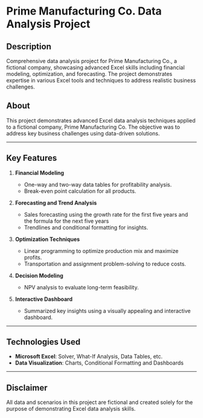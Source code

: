 # Prime Manufacturing Co. Data Analysis Project

## Description
Comprehensive data analysis project for Prime Manufacturing Co., a fictional company, showcasing advanced Excel skills including financial modeling, optimization, and forecasting. The project demonstrates expertise in various Excel tools and techniques to address realistic business challenges.

## About
This project demonstrates advanced Excel data analysis techniques applied to a fictional company, Prime Manufacturing Co. The objective was to address key business challenges using data-driven solutions.

---

## Key Features
1. **Financial Modeling**
   - One-way and two-way data tables for profitability analysis.
   - Break-even point calculation for all products.

2. **Forecasting and Trend Analysis**
   - Sales forecasting using the growth rate for the first five years and the formula for the next five years
   - Trendlines and conditional formatting for insights.

3. **Optimization Techniques**
   - Linear programming to optimize production mix and maximize profits.
   - Transportation and assignment problem-solving to reduce costs.

4. **Decision Modeling**
   - NPV analysis to evaluate long-term feasibility.

5. **Interactive Dashboard**
   - Summarized key insights using a visually appealing and interactive dashboard.

---

## Technologies Used
- **Microsoft Excel**: Solver, What-If Analysis, Data Tables, etc.
- **Data Visualization**: Charts, Conditional Formatting and Dashboards

---

## Disclaimer
All data and scenarios in this project are fictional and created solely for the purpose of demonstrating Excel data analysis skills.
